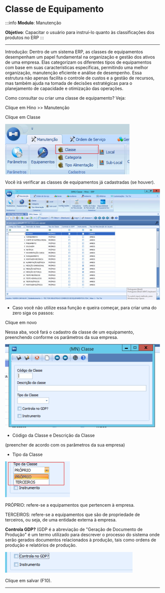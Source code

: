 # Classe de Equipamento

:::info
**Modulo**: Manutenção

**Objetivo**: Capacitar o usuário para instruí-lo quanto às classificações dos produtos no ERP
:::

___

Introdução: Dentro de um sistema ERP, as classes de equipamentos desempenham um papel fundamental na organização e gestão dos ativos de uma empresa. Elas categorizam os diferentes tipos de equipamentos com base em suas características específicas, permitindo uma melhor organização, manutenção eficiente e análise de desempenho. Essa estrutura não apenas facilita o controle de custos e a gestão de recursos, mas também ajuda na tomada de decisões estratégicas para o planejamento de capacidade e otimização das operações.

Como consultar ou criar uma classe de equipamento? Veja:

Clique em Hino >> Manutenção 

Clique em Classe

![criar-classe-de-equipamento](./img/criar-classe-de-equipamento/criar-classe-de-equipamento.png)

Você irá verificar as classes de equipamentos já cadastradas (se houver).

![criar-classe-de-equipamento-1](./img/criar-classe-de-equipamento/criar-classe-de-equipamento-1.png)

- Caso você não utilize essa função e queira começar, para criar uma do zero siga os passos:

Clique em novo 

Nessa aba, você fará o cadastro da classe de um equipamento, preenchendo conforme os parâmetros da sua empresa.

![criar-classe-de-equipamento-2](./img/criar-classe-de-equipamento/criar-classe-de-equipamento-2.png)

- Código da Classe e Descrição da Classe

(preencher de acordo com os parâmetros da sua empresa)

- Tipo da Classe

![criar-classe-de-equipamento-3](./img/criar-classe-de-equipamento/criar-classe-de-equipamento-3.png)

PRÓPRIO: refere-se a equipamentos que pertencem à empresa.

TERCEIROS: refere-se a equipamentos que são de propriedade de terceiros, ou seja, de uma entidade externa à empresa. 

**Controla GDP?** (GDP é a abreviação de "Geração de Documento de Produção" é um termo utilizado para descrever o processo do sistema onde serão gerados documentos relacionados à produção, tais como ordens de produção e relatórios de produção.

![criar-classe-de-equipamento-4](./img/criar-classe-de-equipamento/criar-classe-de-equipamento-4.png)

Clique em salvar (F10).

---